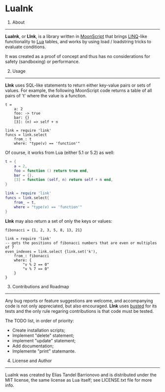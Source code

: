 LuaInk
======

1. About
-----

**LuaInk**, or **LInk**, is a library written in [MoonScript](http://moonscript.org) that brings [LINQ](http://en.wikipedia.org/wiki/Language_Integrated_Query)-like
functionality to [Lua](http://www.lua.org/) tables, and works by using load / loadstring tricks to evaluate conditions.

It was created as a proof of concept and thus has no considerations for safety
(sandboxing) or performance.

2. Usage
-----

**LInk** uses SQL-like statements to return either key-value pairs or sets of values.
For example, the following MoonScript code returns a table of all pairs
of 't' where the value is a function.

```moonscript
t =
    a: 2
    foo: -> true
    bar: {}
    [3]: (n) => self + n

link = require 'link'
funcs = link.select
    from_: t
    where: "type(v) == 'function'"
```

Of course, it works from Lua (either 5.1 or 5.2) as well:
```lua
t = {
    a = 2, 
    foo = function () return true end,
    bar = {}, 
    [3] = function (self, n) return self + n end,
}

link = require 'link'
funcs = link.select{
    from_ = t,
    where = "type(v) == 'function'"
}

```

**LInk** may also return a set of only the keys or values:

```moonscript
fibonacci = {1, 2, 3, 5, 8, 13, 21}

link = require 'link'
-- gets the positions of fibonacci numbers that are even or multiples of 7
even_indexes = link.select {link.set('k'),
    from_: fibonacci
    where: {
        "v % 2 == 0"
        "v % 7 == 0"
    }
}
```

3. Contributions and Roadmap
-----

Any bug reports or feature suggestions are welcome, and accompanying code is not
only appreciated, but also encouraged. **LInk** uses [busted](https://github.com/Olivine-Labs/busted) for its tests and
the only rule regaring contributions is that code must be tested.

The TODO list, in order of priority:
 * Create installation scripts;
 * Implement "delete" statement;
 * implement "update" statement;
 * Add documentation;
 * Implemente "print" statemante.

4. License and Author
-----

LuaInk was created by Elias Tandel Barrionovo and is distributed under the MIT license, the same license as Lua itself; see LICENSE.txt file for more info. 
